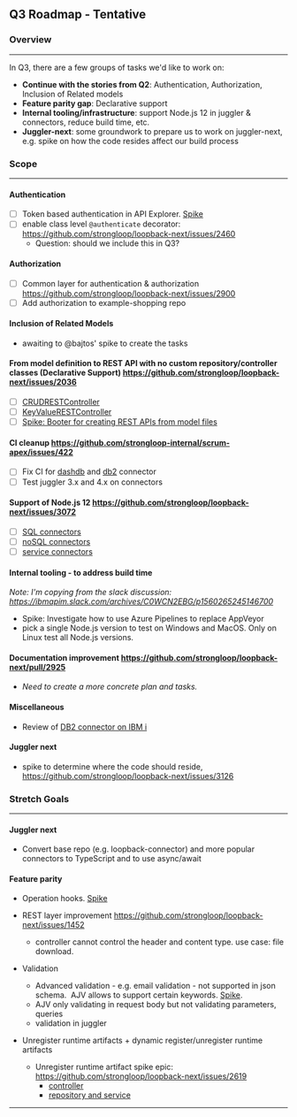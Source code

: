 ## Q3 Roadmap - Tentative

### Overview

---

In Q3, there are a few groups of tasks we'd like to work on:

- **Continue with the stories from Q2**: Authentication, Authorization,
  Inclusion of Related models
- **Feature parity gap**: Declarative support
- **Internal tooling/infrastructure**: support Node.js 12 in juggler &
  connectors, reduce build time, etc.
- **Juggler-next**: some groundwork to prepare us to work on juggler-next, e.g.
  spike on how the code resides affect our build process

### Scope

---

#### Authentication

- [ ] Token based authentication in API Explorer.
      [Spike](https://github.com/strongloop/loopback-next/issues/2027)
- [ ] enable class level `@authenticate` decorator:
      https://github.com/strongloop/loopback-next/issues/2460
  - Question: should we include this in Q3?

#### Authorization

- [ ] Common layer for authentication & authorization
      https://github.com/strongloop/loopback-next/issues/2900
- [ ] Add authorization to example-shopping repo

#### Inclusion of Related Models

- awaiting to @bajtos' spike to create the tasks

#### From model definition to REST API with no custom repository/controller classes (Declarative Support) https://github.com/strongloop/loopback-next/issues/2036

- [ ] [CRUDRESTController](https://github.com/strongloop/loopback-next/issues/2736)
- [ ] [KeyValueRESTController](https://github.com/strongloop/loopback-next/issues/2737)
- [ ] [Spike: Booter for creating REST APIs from model files](https://github.com/strongloop/loopback-next/issues/2738)

#### CI cleanup https://github.com/strongloop-internal/scrum-apex/issues/422

- [ ] Fix CI for
      [dashdb](https://github.com/strongloop/loopback-connector-dashdb/issues/76)
      and [db2](https://github.com/strongloop/loopback-connector-db2/issues/130)
      connector
- [ ] Test juggler 3.x and 4.x on connectors

#### Support of Node.js 12 https://github.com/strongloop/loopback-next/issues/3072

- [ ] [SQL connectors](https://github.com/strongloop/loopback-next/issues/3110)
- [ ] [noSQL connectors](https://github.com/strongloop/loopback-next/issues/3111)
- [ ] [service connectors](https://github.com/strongloop/loopback-next/issues/3112)

#### Internal tooling - to address build time

_Note: I'm copying from the slack discussion:
https://ibmapim.slack.com/archives/C0WCN2EBG/p1560265245146700_

- Spike: Investigate how to use Azure Pipelines to replace AppVeyor
- pick a single Node.js version to test on Windows and MacOS. Only on Linux test
  all Node.js versions.

#### Documentation improvement https://github.com/strongloop/loopback-next/pull/2925

- _Need to create a more concrete plan and tasks._

#### Miscellaneous

- Review of
  [DB2 connector on IBM i](https://github.com/strongloop/loopback-connector-ibmi)

#### Juggler next

- spike to determine where the code should reside,
  https://github.com/strongloop/loopback-next/issues/3126

### Stretch Goals

---

#### Juggler next

- Convert base repo (e.g. loopback-connector) and more popular connectors to
  TypeScript and to use async/await

#### Feature parity

- Operation hooks.
  [Spike](https://github.com/strongloop/loopback-next/issues/1919)
- REST layer improvement https://github.com/strongloop/loopback-next/issues/1452
  - controller cannot control the header and content type. use case: file
    download.
- Validation

  - Advanced validation - e.g. email validation - not supported in json schema. 
    AJV allows to support certain keywords.
    [Spike](https://github.com/strongloop/loopback-next/issues/1463).
  - AJV only validating in request body but not validating parameters, queries
  - validation in juggler

- Unregister runtime artifacts + dynamic register/unregister runtime artifacts
  - Unregister runtime artifact spike epic:
    https://github.com/strongloop/loopback-next/issues/2619
    - [controller](https://github.com/strongloop/loopback-next/issues/3124)
    - [repository and service](https://github.com/strongloop/loopback-next/issues/3125)

---
